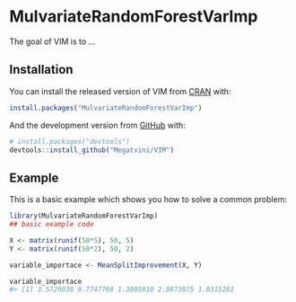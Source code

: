 
<!-- README.md is generated from README.Rmd. Please edit that file -->

# MulvariateRandomForestVarImp

<!-- badges: start -->
<!-- badges: end -->

The goal of VIM is to …

## Installation

You can install the released version of VIM from
[CRAN](https://CRAN.R-project.org) with:

``` r
install.packages("MulvariateRandomForestVarImp")
```

And the development version from [GitHub](https://github.com/) with:

``` r
# install.packages("devtools")
devtools::install_github("Megatvini/VIM")
```

## Example

This is a basic example which shows you how to solve a common problem:

``` r
library(MulvariateRandomForestVarImp)
## basic example code

X <- matrix(runif(50*5), 50, 5)
Y <- matrix(runif(50*2), 50, 2)

variable_importace <- MeanSplitImprovement(X, Y)

variable_importace
#> [1] 3.5729038 0.7747768 1.3095010 2.0873875 1.0315281
```

